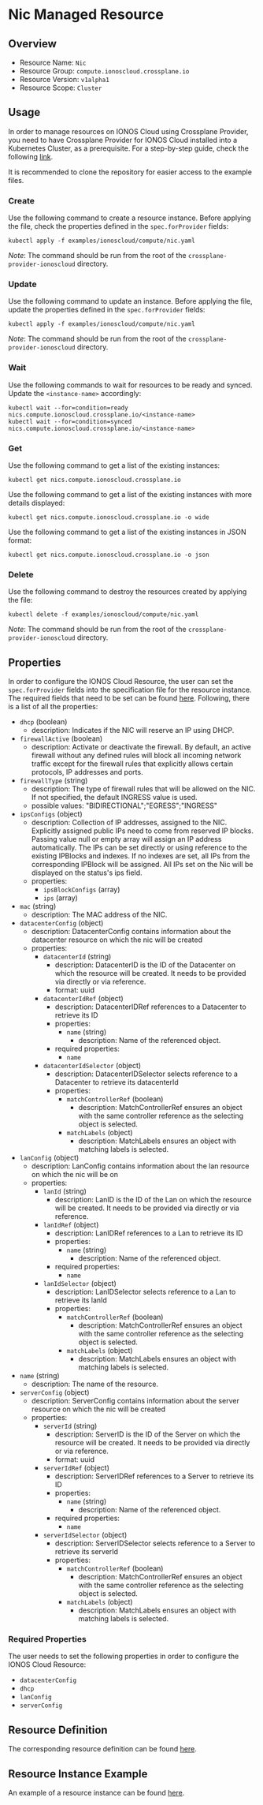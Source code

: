# Nic Managed Resource

## Overview

* Resource Name: `Nic`
* Resource Group: `compute.ionoscloud.crossplane.io`
* Resource Version: `v1alpha1`
* Resource Scope: `Cluster`

## Usage

In order to manage resources on IONOS Cloud using Crossplane Provider, you need to have Crossplane Provider for IONOS Cloud installed into a Kubernetes Cluster, as a prerequisite. For a step-by-step guide, check the following [link](https://github.com/ionos-cloud/crossplane-provider-ionoscloud/tree/master/examples/example.md).

It is recommended to clone the repository for easier access to the example files.

### Create

Use the following command to create a resource instance. Before applying the file, check the properties defined in the `spec.forProvider` fields:

```
kubectl apply -f examples/ionoscloud/compute/nic.yaml
```

_Note_: The command should be run from the root of the `crossplane-provider-ionoscloud` directory.
### Update

Use the following command to update an instance. Before applying the file, update the properties defined in the `spec.forProvider` fields:

```
kubectl apply -f examples/ionoscloud/compute/nic.yaml
```

_Note_: The command should be run from the root of the `crossplane-provider-ionoscloud` directory.
### Wait

Use the following commands to wait for resources to be ready and synced. Update the `<instance-name>` accordingly:

```
kubectl wait --for=condition=ready nics.compute.ionoscloud.crossplane.io/<instance-name>
kubectl wait --for=condition=synced nics.compute.ionoscloud.crossplane.io/<instance-name>
```

### Get

Use the following command to get a list of the existing instances:

```
kubectl get nics.compute.ionoscloud.crossplane.io
```

Use the following command to get a list of the existing instances with more details displayed:

```
kubectl get nics.compute.ionoscloud.crossplane.io -o wide
```

Use the following command to get a list of the existing instances in JSON format:

```
kubectl get nics.compute.ionoscloud.crossplane.io -o json
```

### Delete

Use the following command to destroy the resources created by applying the file:

```
kubectl delete -f examples/ionoscloud/compute/nic.yaml
```

_Note_: The command should be run from the root of the `crossplane-provider-ionoscloud` directory.

## Properties

In order to configure the IONOS Cloud Resource, the user can set the `spec.forProvider` fields into the specification file for the resource instance. The required fields that need to be set can be found [here](#required-properties). Following, there is a list of all the properties:

* `dhcp` (boolean)
	* description: Indicates if the NIC will reserve an IP using DHCP.
* `firewallActive` (boolean)
	* description: Activate or deactivate the firewall. By default, an active firewall without any defined rules will block all incoming network traffic except for the firewall rules that explicitly allows certain protocols, IP addresses and ports.
* `firewallType` (string)
	* description: The type of firewall rules that will be allowed on the NIC. If not specified, the default INGRESS value is used.
	* possible values: "BIDIRECTIONAL";"EGRESS";"INGRESS"
* `ipsConfigs` (object)
	* description: Collection of IP addresses, assigned to the NIC. Explicitly assigned public IPs need to come from reserved IP blocks. Passing value null or empty array will assign an IP address automatically. The IPs can be set directly or using reference to the existing IPBlocks and indexes. If no indexes are set, all IPs from the corresponding IPBlock will be assigned. All IPs set on the Nic will be displayed on the status's ips field.
	* properties:
		* `ipsBlockConfigs` (array)
		* `ips` (array)
* `mac` (string)
	* description: The MAC address of the NIC.
* `datacenterConfig` (object)
	* description: DatacenterConfig contains information about the datacenter resource on which the nic will be created
	* properties:
		* `datacenterId` (string)
			* description: DatacenterID is the ID of the Datacenter on which the resource will be created. It needs to be provided via directly or via reference.
			* format: uuid
		* `datacenterIdRef` (object)
			* description: DatacenterIDRef references to a Datacenter to retrieve its ID
			* properties:
				* `name` (string)
					* description: Name of the referenced object.
			* required properties:
				* `name`
		* `datacenterIdSelector` (object)
			* description: DatacenterIDSelector selects reference to a Datacenter to retrieve its datacenterId
			* properties:
				* `matchControllerRef` (boolean)
					* description: MatchControllerRef ensures an object with the same controller reference as the selecting object is selected.
				* `matchLabels` (object)
					* description: MatchLabels ensures an object with matching labels is selected.
* `lanConfig` (object)
	* description: LanConfig contains information about the lan resource on which the nic will be on
	* properties:
		* `lanId` (string)
			* description: LanID is the ID of the Lan on which the resource will be created. It needs to be provided via directly or via reference.
		* `lanIdRef` (object)
			* description: LanIDRef references to a Lan to retrieve its ID
			* properties:
				* `name` (string)
					* description: Name of the referenced object.
			* required properties:
				* `name`
		* `lanIdSelector` (object)
			* description: LanIDSelector selects reference to a Lan to retrieve its lanId
			* properties:
				* `matchControllerRef` (boolean)
					* description: MatchControllerRef ensures an object with the same controller reference as the selecting object is selected.
				* `matchLabels` (object)
					* description: MatchLabels ensures an object with matching labels is selected.
* `name` (string)
	* description: The name of the  resource.
* `serverConfig` (object)
	* description: ServerConfig contains information about the server resource on which the nic will be created
	* properties:
		* `serverId` (string)
			* description: ServerID is the ID of the Server on which the resource will be created. It needs to be provided via directly or via reference.
			* format: uuid
		* `serverIdRef` (object)
			* description: ServerIDRef references to a Server to retrieve its ID
			* properties:
				* `name` (string)
					* description: Name of the referenced object.
			* required properties:
				* `name`
		* `serverIdSelector` (object)
			* description: ServerIDSelector selects reference to a Server to retrieve its serverId
			* properties:
				* `matchControllerRef` (boolean)
					* description: MatchControllerRef ensures an object with the same controller reference as the selecting object is selected.
				* `matchLabels` (object)
					* description: MatchLabels ensures an object with matching labels is selected.

### Required Properties

The user needs to set the following properties in order to configure the IONOS Cloud Resource:

* `datacenterConfig`
* `dhcp`
* `lanConfig`
* `serverConfig`

## Resource Definition

The corresponding resource definition can be found [here](https://github.com/ionos-cloud/crossplane-provider-ionoscloud/tree/master/package/crds/compute.ionoscloud.crossplane.io_nics.yaml).

## Resource Instance Example

An example of a resource instance can be found [here](https://github.com/ionos-cloud/crossplane-provider-ionoscloud/tree/master/examples/ionoscloud/compute/nic.yaml).

